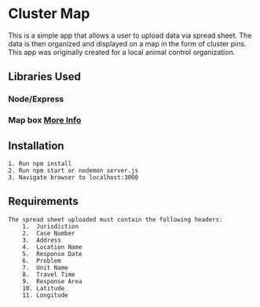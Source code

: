 # Cluster Map
This is a simple app that allows a user to upload data via spread sheet. The data is then organized and displayed on a map in the form of cluster pins. This app was originally created for a local animal control organization. 

## Libraries Used
   ### Node/Express
   ### Map box [More Info](https://www.mapbox.com/)

## Installation
    1. Run npm install
    2. Run npm start or nodemon server.js
    3. Navigate browser to localhost:3000

## Requirements
    The spread sheet uploaded must contain the following headers:
        1.  Jurisdiction	
        2.  Case Number	
        3.  Address	
        4.  Location Name	
        5.  Response Date	
        6.  Problem	
        7.  Unit Name
        8.  Travel Time
        9.  Response Area
        10. Latitude
        11.	Longitude

